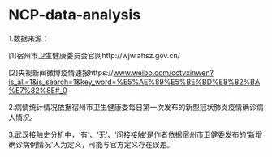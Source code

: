 # NCP-data-analysis
1.数据来源：

[1]宿州市卫生健康委员会官网http://wjw.ahsz.gov.cn/

[2]央视新闻微博疫情速报https://www.weibo.com/cctvxinwen?is_all=1&is_search=1&key_word=%E5%AE%89%E5%BE%BD%E8%82%BA%E7%82%8E#_0

2.病情统计情况依据宿州市卫生健康委每日第一次发布的新型冠状肺炎疫情确诊病人情况。

3.武汉接触史分析中，‘有’、‘无’、‘间接接触’是作者依据宿州市卫健委发布的‘新增确诊病例情况’人为定义，可能与官方定义存在误差。
